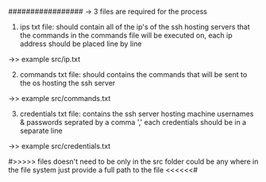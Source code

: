 #################
-> 3 files are required for the process


1. ips txt file: should contain all of the ip's of the ssh hosting servers
that the commands in the commands file will be executed on,
each ip address should be placed line by line

->> example src/ip.txt

2. commands txt file: should contains the commands 
that will be sent to the os hosting the ssh server

->> example src/commands.txt

3. credentials txt file: contains the ssh server hosting machine usernames & passwords
seprated by a comma ',' each credentials should be in a separate line

->> example src/credentials.txt



#>>>>> 
files doesn't need to be only in the src folder
could  be any where in the file system just provide a full path to the file
 <<<<<<#

